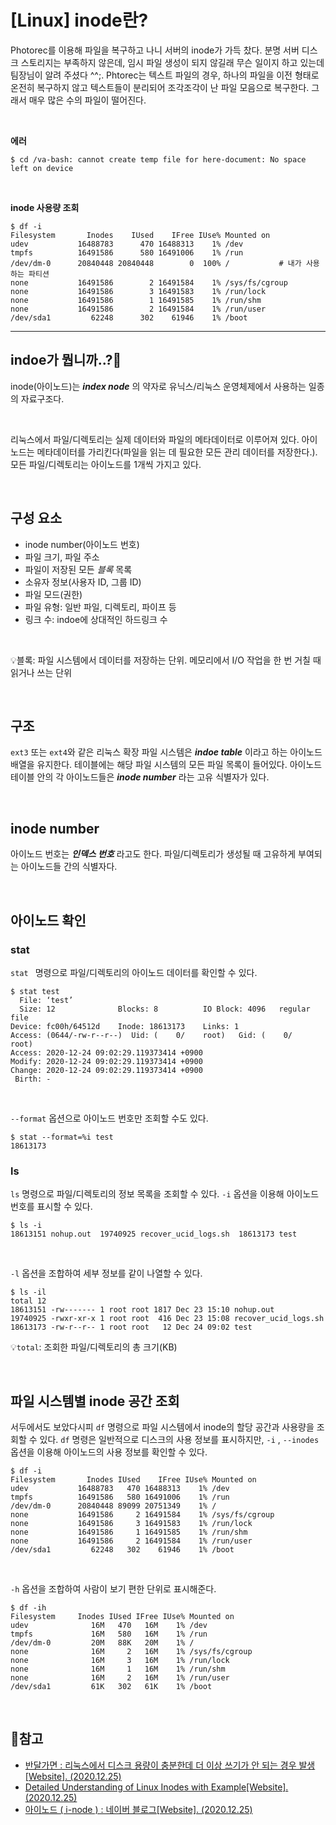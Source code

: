 # [Linux] inode란?

Photorec를 이용해 파일을 복구하고 나니 서버의 inode가 가득 찼다. 분명 서버 디스크 스토리지는 부족하지 않은데, 임시 파일 생성이 되지 않길래 무슨 일이지 하고 있는데 팀장님이 알려 주셨다 ^^;. Phtorec는 텍스트 파일의 경우, 하나의 파일을 이전 형태로 온전히 복구하지 않고 텍스트들이 분리되어 조각조각이 난 파일 모음으로 복구한다. 그래서 매우 많은 수의 파일이 떨어진다.

</br>

**에러**

```shell
$ cd /va-bash: cannot create temp file for here-document: No space left on device
```

</br>

**inode 사용량 조회**

```shell
$ df -i 
Filesystem       Inodes    IUsed    IFree IUse% Mounted on 
udev           16488783      470 16488313    1% /dev 
tmpfs          16491586      580 16491006    1% /run 
/dev/dm-0      20840448 20840448        0  100% /    		# 내가 사용하는 파티션
none           16491586        2 16491584    1% /sys/fs/cgroup 
none           16491586        3 16491583    1% /run/lock 
none           16491586        1 16491585    1% /run/shm 
none           16491586        2 16491584    1% /run/user 
/dev/sda1         62248      302    61946    1% /boot
```

---

##  indoe가 뭡니까..?🧐

inode(아이노드)는 ***index node*** 의 약자로 유닉스/리눅스 운영체제에서 사용하는 일종의 자료구조다.

</br>

리눅스에서 파일/디렉토리는 실제 데이터와 파일의 메타데이터로 이루어져 있다. 아이노드는 메타데이터를 가리킨다(파일을 읽는 데 필요한 모든 관리 데이터를 저장한다.). 모든 파일/디렉토리는 아이노드를 1개씩 가지고 있다.

</br>

## 구성 요소

- inode number(아이노드 번호)
- 파일 크기, 파일 주소
- 파일이 저장된 모든 *블록* 목록
- 소유자 정보(사용자 ID, 그룹 ID)
- 파일 모드(권한)
- 파일 유형: 일반 파일, 디렉토리, 파이프 등
- 링크 수: indoe에 상대적인 하드링크 수

</br>

💡블록: 파일 시스템에서 데이터를 저장하는 단위. 메모리에서 I/O 작업을 한 번 거칠 때 읽거나 쓰는 단위

</br>

## 구조

`ext3` 또는 `ext4`와 같은 리눅스 확장 파일 시스템은 ***indoe table*** 이라고 하는 아이노드 배열을 유지한다. 테이블에는 해당 파일 시스템의 모든 파일 목록이 들어있다. 아이노드 테이블 안의 각 아이노드들은 ***inode number*** 라는 고유 식별자가 있다. 

</br>

## inode number

아이노드 번호는 ***인덱스 번호*** 라고도 한다. 파일/디렉토리가 생성될 때 고유하게 부여되는 아이노드들 간의 식별자다.

</br>

## 아이노드 확인

### stat

`stat ` 명령으로 파일/디렉토리의 아이노드 데이터를 확인할 수 있다.

```shell
$ stat test
  File: ‘test’ 
  Size: 12              Blocks: 8          IO Block: 4096   regular file 
Device: fc00h/64512d    Inode: 18613173    Links: 1 
Access: (0644/-rw-r--r--)  Uid: (    0/    root)   Gid: (    0/    root) 
Access: 2020-12-24 09:02:29.119373414 +0900 
Modify: 2020-12-24 09:02:29.119373414 +0900 
Change: 2020-12-24 09:02:29.119373414 +0900 
 Birth: -
```

</br>

`--format` 옵션으로 아이노드 번호만 조회할 수도 있다.

```shell
$ stat --format=%i test
18613173
```

### ls

`ls` 명령으로 파일/디렉토리의 정보 목록을 조회할 수 있다. `-i`  옵션을 이용해 아이노드번호를 표시할 수 있다. 

```shell
$ ls -i 
18613151 nohup.out  19740925 recover_ucid_logs.sh  18613173 test
```

</br>

`-l` 옵션을 조합하여 세부 정보를 같이 나열할 수 있다.

```shell
$ ls -il 
total 12 
18613151 -rw------- 1 root root 1817 Dec 23 15:10 nohup.out 
19740925 -rwxr-xr-x 1 root root  416 Dec 23 15:08 recover_ucid_logs.sh 
18613173 -rw-r--r-- 1 root root   12 Dec 24 09:02 test
```

💡`total`: 조회한 파일/디렉토리의 총 크기(KB)

</br>

## 파일 시스템별 inode 공간 조회

서두에서도 보았다시피 `df` 명령으로 파일 시스템에서 inode의 할당 공간과 사용량을 조회할 수 있다. `df` 명령은 일반적으로 디스크의 사용 정보를 표시하지만, `-i` , `--inodes` 옵션을 이용해 아이노드의 사용 정보를 확인할 수 있다.

```shell
$ df -i 
Filesystem       Inodes IUsed    IFree IUse% Mounted on 
udev           16488783   470 16488313    1% /dev 
tmpfs          16491586   580 16491006    1% /run 
/dev/dm-0      20840448 89099 20751349    1% / 
none           16491586     2 16491584    1% /sys/fs/cgroup 
none           16491586     3 16491583    1% /run/lock 
none           16491586     1 16491585    1% /run/shm 
none           16491586     2 16491584    1% /run/user 
/dev/sda1         62248   302    61946    1% /boot
```

</br>

`-h` 옵션을 조합하여 사람이 보기 편한 단위로 표시해준다.

```shell
$ df -ih
Filesystem     Inodes IUsed IFree IUse% Mounted on 
udev              16M   470   16M    1% /dev 
tmpfs             16M   580   16M    1% /run 
/dev/dm-0         20M   88K   20M    1% / 
none              16M     2   16M    1% /sys/fs/cgroup 
none              16M     3   16M    1% /run/lock 
none              16M     1   16M    1% /run/shm 
none              16M     2   16M    1% /run/user 
/dev/sda1         61K   302   61K    1% /boot
```

</br>

## 📜참고
- [반달가면 : 리눅스에서 디스크 용량이 충분한데 더 이상 쓰기가 안 되는 경우 발생[Website]. (2020.12.25)](http://bahndal.egloos.com/602209)
- [Detailed Understanding of Linux Inodes with Example[Website]. (2020.12.25)](https://linoxide.com/linux-command/linux-inode)
- [아이노드 ( i-node ) : 네이버 블로그[Website]. (2020.12.25)](https://m.blog.naver.com/PostView.nhn?blogId=s2kiess&logNo=220124665335&proxyReferer=https:%2F%2Fwww.google.com%2F)




